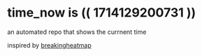 # time_now is (( 1714129200731 ))

an automated repo that shows the currnent time

inspired by [breakingheatmap](https://github.com/breakingheatmap/breakingheatmap)